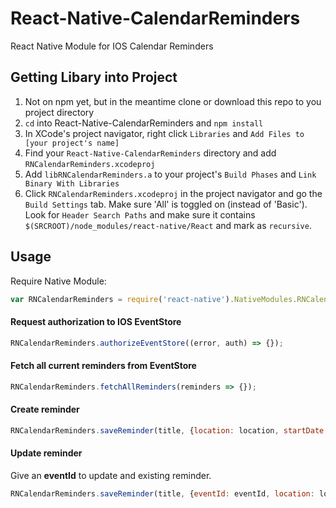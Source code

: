 # React-Native-CalendarReminders
React Native Module for IOS Calendar Reminders

## Getting Libary into Project

1. Not on npm yet, but in the meantime clone or download this repo to you project directory
2. `cd` into React-Native-CalendarReminders and `npm install`
3. In XCode's project navigator, right click `Libraries` and `Add Files to [your project's name]`
4. Find your `React-Native-CalendarReminders` directory and add `RNCalendarReminders.xcodeproj`
5. Add `libRNCalendarReminders.a` to your project's `Build Phases` and `Link Binary With Libraries`
6. Click `RNCalendarReminders.xcodeproj` in the project navigator and go the `Build Settings` tab. Make sure 'All' is toggled on (instead of 'Basic'). Look for `Header Search Paths` and make sure it contains `$(SRCROOT)/node_modules/react-native/React` and mark as `recursive`.

## Usage

Require Native Module:
```javascript
var RNCalendarReminders = require('react-native').NativeModules.RNCalendarReminders;
```

#### Request authorization to IOS EventStore

```javascript
RNCalendarReminders.authorizeEventStore((error, auth) => {});
```

#### Fetch all current reminders from EventStore

```javascript
RNCalendarReminders.fetchAllReminders(reminders => {});
```

#### Create reminder

```javascript
RNCalendarReminders.saveReminder(title, {location: location, startDate: "2016-10-01T09:45:00.000UTC"});
```

#### Update reminder
Give an **eventId** to update and existing reminder.

```javascript
RNCalendarReminders.saveReminder(title, {eventId: eventId, location: location, startDate: "2016-10-02T09:45:00.000UTC"});
```
